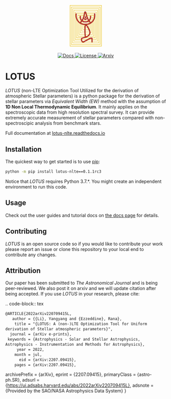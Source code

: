 <p align="center">
  <img width="20%" src="https://raw.githubusercontent.com/Li-Yangyang/LOTUS/main/doc/_static/logo.png">
  <br><br>
  <a href="lotus-nlte.readthedocs.io/en/latest/">
    <img src="https://readthedocs.org/projects/lotus_nlte/badge/?version=latest" alt="Docs">
  </a>
  <a href="https://github.com/Li-Yangyang/LOTUS/blob/main/LICENSE">
    <img src="https://img.shields.io/badge/License-MIT-yellow.svg" alt="License">
  </a>
  <a href="https://arxiv.org/abs/2207.09415">
    <img src="https://img.shields.io/badge/Arxiv-2207.09415-orange.svg" alt="Arxiv">
  </a>
</p>

# LOTUS
_LOTUS_ (non-LTE Optimization Tool Utilized for the derivation of atmospheric
Stellar parameters) is a python package for the derivation of stellar parameters via _Equivalent Width (EW)_ method with the assumption of
**1D Non Local Thermodynamic Equilibrium**. It mainly applies on the spectroscopic
data from high resolution spectral survey. It can provide extremely accurate
measurement of stellar parameters compared with non-spectroscipic analysis from
benchmark stars.

Full documentation at [lotus-nlte.readthedocs.io](https://lotus-nlte.readthedocs.io)

## Installation

The quickest way to get started is to use [pip](https://pip.pypa.io):

```bash
python -m pip install lotus-nlte==0.1.1rc3
```
Notice that _LOTUS_ requires Python 3.7.*. You might create an independent environment to run this code.

## Usage

Check out the user guides and tutorial docs on [the docs
page](https://lotus-nlte.readthedocs.io) for details.

## Contributing

_LOTUS_ is an open source code so if you would like to contribute your work please
report an issue or clone this repository to your local end to contribute any changes.

## Attribution

Our paper has been submitted to _The Astronomical Journal_ and is being peer-reviewed. We also post it on arxiv and we will update citation after being accepted. If you use _LOTUS_ in your research, please cite:

.. code-block:: tex

    @ARTICLE{2022arXiv220709415L,
       author = {{Li}, Yangyang and {Ezzeddine}, Rana},
        title = "{LOTUS: A (non-)LTE Optimization Tool for Uniform derivation of Stellar atmospheric parameters}",
      journal = {arXiv e-prints},
     keywords = {Astrophysics - Solar and Stellar Astrophysics, Astrophysics - Instrumentation and Methods for Astrophysics},
         year = 2022,
        month = jul,
          eid = {arXiv:2207.09415},
        pages = {arXiv:2207.09415},
archivePrefix = {arXiv},
       eprint = {2207.09415},
 primaryClass = {astro-ph.SR},
       adsurl = {https://ui.adsabs.harvard.edu/abs/2022arXiv220709415L},
      adsnote = {Provided by the SAO/NASA Astrophysics Data System}
    }


